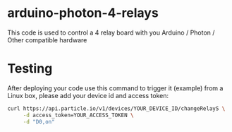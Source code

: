 # arduino-photon-4-relays  
This code is used to control a 4 relay board with you Arduino / Photon / Other compatible hardware

# Testing
After deploying your code use this command to trigger it (example) from a Linux box, please add your device id and access token:  

```bash
curl https://api.particle.io/v1/devices/YOUR_DEVICE_ID/changeRelayS \
     -d access_token=YOUR_ACCESS_TOKEN \
     -d "D0,on"
```
